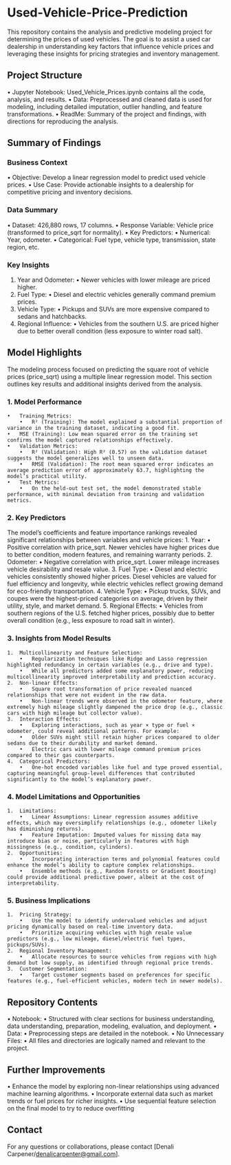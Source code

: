# Used-Vehicle-Price-Prediction

This repository contains the analysis and predictive modeling project for determining the prices of used vehicles. The goal is to assist a used car dealership in understanding key factors that influence vehicle prices and leveraging these insights for pricing strategies and inventory management.

## Project Structure
•	Jupyter Notebook: Used_Vehicle_Prices.ipynb contains all the code, analysis, and results.
•	Data: Preprocessed and cleaned data is used for modeling, including detailed imputation, outlier handling, and feature transformations.
•	ReadMe: Summary of the project and findings, with directions for reproducing the analysis.

## Summary of Findings

### Business Context
•	Objective: Develop a linear regression model to predict used vehicle prices.
•	Use Case: Provide actionable insights to a dealership for competitive pricing and inventory decisions.

### Data Summary
•	Dataset: 426,880 rows, 17 columns.
•	Response Variable: Vehicle price (transformed to price_sqrt for normality).
•	Key Predictors:
	•	Numerical: Year, odometer.
	•	Categorical: Fuel type, vehicle type, transmission, state region, etc.

### Key Insights
1.	Year and Odometer:
	•	Newer vehicles with lower mileage are priced higher.
2.	Fuel Type:
	•	Diesel and electric vehicles generally command premium prices.
3.	Vehicle Type:
	•	Pickups and SUVs are more expensive compared to sedans and hatchbacks.
4.	Regional Influence:
	•	Vehicles from the southern U.S. are priced higher due to better overall condition (less exposure to winter road salt).

## Model Highlights

The modeling process focused on predicting the square root of vehicle prices (price_sqrt) using a multiple linear regression model. This section outlines key results and additional insights derived from the analysis.

### 1. Model Performance

	•	Training Metrics:
		•	R² (Training): The model explained a substantial proportion of variance in the training dataset, indicating a good fit.
	•	MSE (Training): Low mean squared error on the training set confirms the model captured relationships effectively.
	•	Validation Metrics:
		•	R² (Validation): High R² (0.57) on the validation dataset suggests the model generalizes well to unseen data.
		•	RMSE (Validation): The root mean squared error indicates an average prediction error of approximately 63.7, highlighting the model’s practical utility.
	•	Test Metrics:
		•	On the held-out test set, the model demonstrated stable performance, with minimal deviation from training and validation metrics.

### 2. Key Predictors

The model’s coefficients and feature importance rankings revealed significant relationships between variables and vehicle prices:
	1.	Year:
		•	Positive correlation with price_sqrt. Newer vehicles have higher prices due to better condition, modern features, and remaining warranty periods.
	2.	Odometer:
		•	Negative correlation with price_sqrt. Lower mileage increases vehicle desirability and resale value.
	3.	Fuel Type:
		•	Diesel and electric vehicles consistently showed higher prices. Diesel vehicles are valued for fuel efficiency and longevity, while electric vehicles reflect growing demand for eco-friendly transportation.
	4.	Vehicle Type:
		•	Pickup trucks, SUVs, and coupes were the highest-priced categories on average, driven by their utility, style, and market demand.
	5.	Regional Effects:
		•	Vehicles from southern regions of the U.S. fetched higher prices, possibly due to better overall condition (e.g., less exposure to road salt in winter).

### 3. Insights from Model Results

	1.	Multicollinearity and Feature Selection:
		•	Regularization techniques like Ridge and Lasso regression highlighted redundancy in certain variables (e.g., drive and type).
		•	While all predictors added some explanatory power, reducing multicollinearity improved interpretability and prediction accuracy.
	2.	Non-linear Effects:
		•	Square root transformation of price revealed nuanced relationships that were not evident in the raw data.
		•	Non-linear trends were observed in the odometer feature, where extremely high mileage slightly dampened the price drop (e.g., classic cars with high mileage but collector value).
	3.	Interaction Effects:
		•	Exploring interactions, such as year × type or fuel × odometer, could reveal additional patterns. For example:
		•	Older SUVs might still retain higher prices compared to older sedans due to their durability and market demand.
		•	Electric cars with lower mileage command premium prices compared to their gas counterparts.
	4.	Categorical Predictors:
		•	One-hot encoded variables like fuel and type proved essential, capturing meaningful group-level differences that contributed significantly to the model’s explanatory power.

### 4. Model Limitations and Opportunities

	1.	Limitations:
		•	Linear Assumptions: Linear regression assumes additive effects, which may oversimplify relationships (e.g., odometer likely has diminishing returns).
		•	Feature Imputation: Imputed values for missing data may introduce bias or noise, particularly in features with high missingness (e.g., condition, cylinders).
	2.	Opportunities:
		•	Incorporating interaction terms and polynomial features could enhance the model’s ability to capture complex relationships.
		•	Ensemble methods (e.g., Random Forests or Gradient Boosting) could provide additional predictive power, albeit at the cost of interpretability.

### 5. Business Implications

	1.	Pricing Strategy:
		•	Use the model to identify undervalued vehicles and adjust pricing dynamically based on real-time inventory data.
		•	Prioritize acquiring vehicles with high resale value predictors (e.g., low mileage, diesel/electric fuel types, pickups/SUVs).
	2.	Regional Inventory Management:
		•	Allocate resources to source vehicles from regions with high demand but low supply, as identified through regional price trends.
	3.	Customer Segmentation:
		•	Target customer segments based on preferences for specific features (e.g., fuel-efficient vehicles, modern tech in newer models).

## Repository Contents
•	Notebook:
	•	Structured with clear sections for business understanding, data understanding, preparation, modeling, evaluation, and deployment.
•	Data:
	•	Preprocessing steps are detailed in the notebook.
•	No Unnecessary Files:
	•	All files and directories are logically named and relevant to the project.

## Further Improvements
•	Enhance the model by exploring non-linear relationships using advanced machine learning algorithms.
•	Incorporate external data such as market trends or fuel prices for richer insights.
•	Use sequential feature selection on the final model to try to reduce overfitting

## Contact

For any questions or collaborations, please contact [Denali Carpener/denalicarpenter@gmail.com].